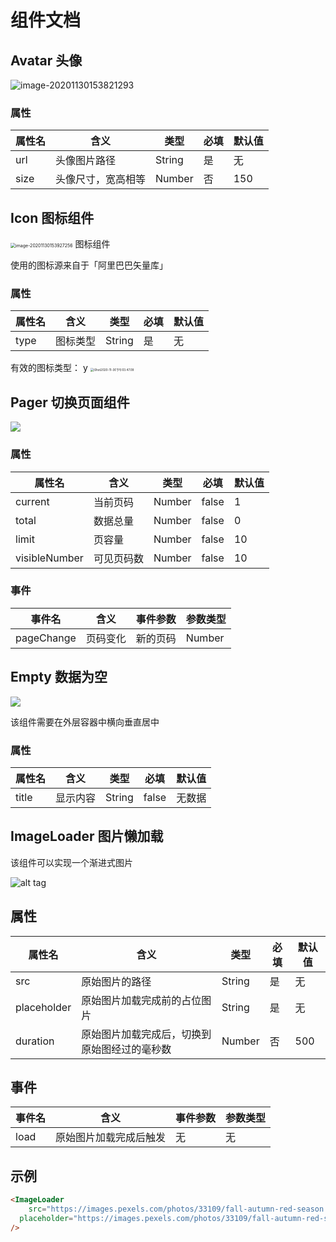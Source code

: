 # 组件文档
## Avatar 头像
<img src="https://m.qpic.cn/psc?/V50nBjPI0yWC5E2MB9cz2PvRBD2qp1tU/ruAMsa53pVQWN7FLK88i5htQLI6TWo50qnakRM71HJOGKqmmnLuVdb37oQa*PbfCoJL3Yjh9h0toh*u3uDdVygjnjRGjDSyWW7kr0ODU2fw!/mnull&bo=dAJHAQAAAAADBxI!&rf=photolist&t=5" alt="image-20201130153821293" />

### 属性

| 属性名 | 含义               | 类型   | 必填 | 默认值 |
| ------ | ------------------ | ------ | ---- | ------ |
| url    | 头像图片路径       | String | 是   | 无     |
| size   | 头像尺寸，宽高相等 | Number | 否   | 150    |

## Icon 图标组件

<img src="http://mdrs.yuanjin.tech/img/20201130153927.png" alt="image-20201130153927256" style="zoom:50%;" />
图标组件

使用的图标源来自于「阿里巴巴矢量库」

### 属性

| 属性名 | 含义     | 类型   | 必填 | 默认值 |
| ------ | -------- | ------ | ---- | ------ |
| type   | 图标类型 | String | 是   | 无     |

有效的图标类型：
y
<img src="http://mdrs.yuanjin.tech/img/20201130155542.jpg" alt="iShot2020-11-30下午03.47.09" style="zoom:33%;" />

## Pager 切换页面组件

<img src="https://m.qpic.cn/psc?/V50nBjPI0yWC5E2MB9cz2PvRBD2qp1tU/ruAMsa53pVQWN7FLK88i5qIwTGAfVsdE5V1nGX3JFYmIU6ECQ5mzMJI0R2EkL7UGbDzga0nROT6XT8sB7S316VcMJeXMSPu*7qfg*KAxl1E!/b&bo=hQJRAAAAAAADB*Q!&rf=viewer_4">

### 属性

| 属性名 | 含义     | 类型   | 必填 | 默认值 |
| ------ | -------- | ------ | ---- | ------ |
| current   | 当前页码 | Number | false   | 1     |
| total   | 数据总量 | Number | false   | 0     |
| limit   | 页容量 | Number | false   | 10     |
| visibleNumber   | 可见页码数 | Number | false   | 10     |

### 事件
  
| 事件名     | 含义     | 事件参数 | 参数类型 |
| ---------- | -------- | -------- | -------- |
| pageChange | 页码变化 | 新的页码 | Number   |


## Empty 数据为空

<img src="https://m.qpic.cn/psc?/V50nBjPI0yWC5E2MB9cz2PvRBD2qp1tU/ruAMsa53pVQWN7FLK88i5lhbvxg0e0uLnIgVbSxdZFrRj0s0Idl2ocxpE4emuhc16xOyZTi7EO4bsAJXJ4hIPKGcHiiuuXcrK7s0M6J4MYc!/b&bo=bAJBAQAAAAADBww!&rf=viewer_4">

该组件需要在外层容器中横向垂直居中

### 属性

| 属性名 | 含义     | 类型   | 必填 | 默认值 |
| ------ | -------- | ------ | ---- | ------ |
| title   | 显示内容 | String | false   | 无数据     |   

## ImageLoader 图片懒加载


该组件可以实现一个渐进式图片

![alt tag](http://mdrs.yuanjin.tech/img/20201115132049.gif)

## 属性

| 属性名      | 含义                                         | 类型   | 必填 | 默认值 |
| ----------- | -------------------------------------------- | ------ | ---- | ------ |
| src         | 原始图片的路径                               | String | 是   | 无     |
| placeholder | 原始图片加载完成前的占位图片                 | String | 是   | 无     |
| duration    | 原始图片加载完成后，切换到原始图经过的毫秒数 | Number | 否   | 500    |

## 事件

| 事件名 | 含义                   | 事件参数 | 参数类型 |
| ------ | ---------------------- | -------- | -------- |
| load   | 原始图片加载完成后触发 | 无       | 无       |

## 示例

```html
<ImageLoader 
	src="https://images.pexels.com/photos/33109/fall-autumn-red-season.jpg?fit=crop&crop=entropy&w=3456&h=2304"
  placeholder="https://images.pexels.com/photos/33109/fall-autumn-red-season.jpg?w=100"
/>
```